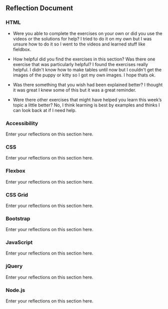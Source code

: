 ## Reflection Document

### HTML

- Were you able to complete the exercises on your own or did you use the videos or the solutions for help?
I tried to do it on my own but I was unsure how to do it so I went to the videos and learned stuff like fieldbox.

- How helpful did you find the exercises in this section? Was there one exercise that was particularly helpful?
I found the exercises really helpful. I didn't know how to make tables until now but I couldn't get the images of the puppy or kitty so I got my own images. I hope thats ok.
- Was there something that you wish had been explained better?
I thought it was great I knew some of this but it was a great reminder.
- Were there other exercises that might have helped you learn this week’s topic a little better?
No, I think learning is best by examples and thinks I can look back at if I need help. 
### Accessibility

Enter your reflections on this section here.

### CSS

Enter your reflections on this section here.

### Flexbox

Enter your reflections on this section here.

### CSS Grid

Enter your reflections on this section here.

### Bootstrap

Enter your reflections on this section here.

### JavaScript

Enter your reflections on this section here.

### jQuery

Enter your reflections on this section here.

### Node.js

Enter your reflections on this section here.
